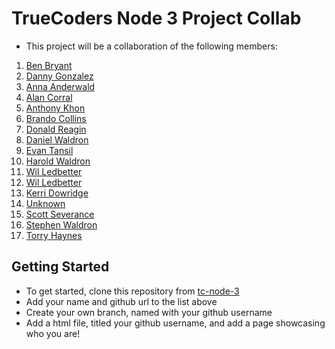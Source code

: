 # TrueCoders Node 3 Project Collab

- This project will be a collaboration of the following members:

1. [Ben Bryant](https://github.com/Bryantellius)
2. [Danny Gonzalez](https://github.com/dannyg89)
3. [Anna Anderwald](https://github.com/AAnderwald)
4. [Alan Corral](https://github.com/alacorr)
5. [Anthony Khon](https://github.com/anthonydkhon)
6. [Brando Collins](https://github.com/Brando317)
7. [Donald Reagin](https://github.com/DonaldReagin)
8. [Daniel Waldron](https://github.com/Dwaldron89)
9. [Evan Tansil](https://github.com/EvanTansil)
10. [Harold Waldron](https://github.com/HaroldW9)
11. [Wil Ledbetter](https://github.com/illvis)
12. [Wil Ledbetter](https://github.com/illvis)
13. [Kerri Dowridge](https://github.com/KDowridge)
14. [Unknown](https://github.com/mdLuffypking94)
15. [Scott Severance](https://github.com/mssever)
16. [Stephen Waldron](https://github.com/stephenwaldron1)
17. [Torry Haynes](https://github.com/Thaynes41)

## Getting Started

- To get started, clone this repository from [tc-node-3](https://github.com/Bryantellius/tc-node-3)
- Add your name and github url to the list above
- Create your own branch, named with your github username
- Add a html file, titled your github username, and add a page showcasing who you are!
